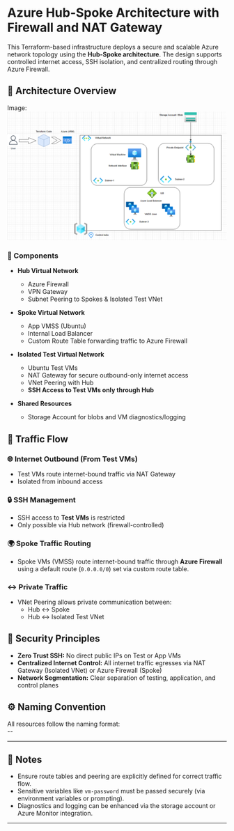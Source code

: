 # Azure Hub-Spoke Architecture with Firewall and NAT Gateway

This Terraform-based infrastructure deploys a secure and scalable Azure network topology using the **Hub-Spoke architecture**. The design supports controlled internet access, SSH isolation, and centralized routing through Azure Firewall.

## 📐 Architecture Overview

Image:
![alt text](image.png)


### 🔷 Components
- **Hub Virtual Network**
  - Azure Firewall
  - VPN Gateway
  - Subnet Peering to Spokes & Isolated Test VNet

- **Spoke Virtual Network**
  - App VMSS (Ubuntu)
  - Internal Load Balancer
  - Custom Route Table forwarding traffic to Azure Firewall

- **Isolated Test Virtual Network**
  - Ubuntu Test VMs
  - NAT Gateway for secure outbound-only internet access
  - VNet Peering with Hub
  - **SSH Access to Test VMs only through Hub**

- **Shared Resources**
  - Storage Account for blobs and VM diagnostics/logging

## 🧭 Traffic Flow

### 🌐 Internet Outbound (From Test VMs)
- Test VMs route internet-bound traffic via NAT Gateway
- Isolated from inbound access

### 🔒 SSH Management
- SSH access to **Test VMs** is restricted
- Only possible via Hub network (firewall-controlled)

### 🌍 Spoke Traffic Routing
- Spoke VMs (VMSS) route internet-bound traffic through **Azure Firewall** using a default route (`0.0.0.0/0`) set via custom route table.

### ↔ Private Traffic
- VNet Peering allows private communication between:
  - Hub ↔ Spoke
  - Hub ↔ Isolated Test VNet

## 🔐 Security Principles

- **Zero Trust SSH:** No direct public IPs on Test or App VMs
- **Centralized Internet Control:** All internet traffic egresses via NAT Gateway (Isolated VNet) or Azure Firewall (Spoke)
- **Network Segmentation:** Clear separation of testing, application, and control planes

## ⚙️ Naming Convention

All resources follow the naming format:  
<Environment>-<RegionCode>-<ResourceType>


---

## 📌 Notes

- Ensure route tables and peering are explicitly defined for correct traffic flow.
- Sensitive variables like `vm-password` must be passed securely (via environment variables or prompting).
- Diagnostics and logging can be enhanced via the storage account or Azure Monitor integration.

---

